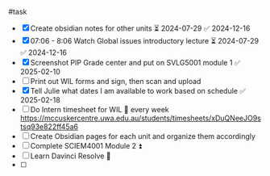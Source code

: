 #task
- [x] Create obsidian notes for other units ⏳ 2024-07-29 ✅ 2024-12-16
- [x] 07:06 - 8:06 Watch Global issues introductory lecture ⏳ 2024-07-29 ✅ 2024-12-16
- [x] Screenshot PIP Grade center and put on SVLG5001 module 1 ✅ 2025-02-10
- [ ] Print out WIL forms and sign, then scan and upload
- [x] Tell Julie what dates I am available to work based on schedule ✅ 2025-02-18
- [ ] Do Intern timesheet for WIL 🔁 every week https://mccuskercentre.uwa.edu.au/students/timesheets/xDuQNeeJO9stsq93e822ff45a6
- [ ] Create Obsidian pages for each unit and organize them accordingly
- [ ] Complete SCIEM4001 Module 2 ⏫ 
- [ ] Learn Davinci Resolve 🔽 
- [ ] 
